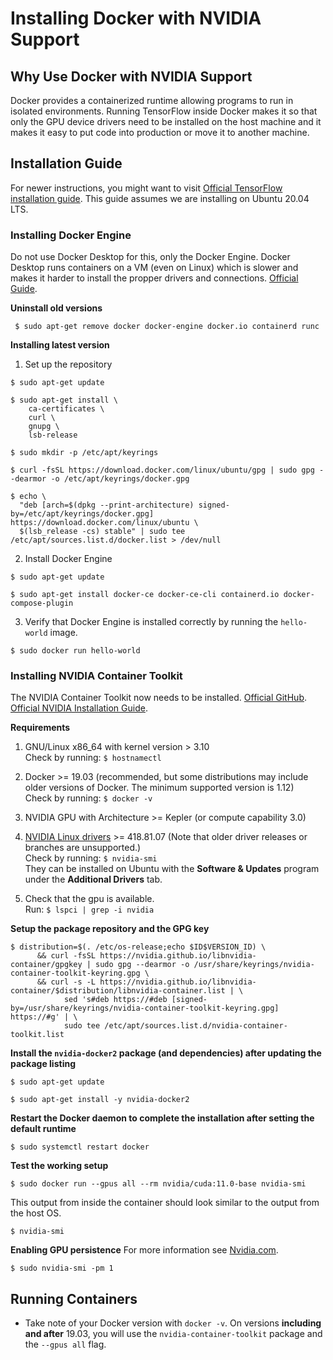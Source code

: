 # Installing Docker with NVIDIA Support

## Why Use Docker with NVIDIA Support
Docker provides a containerized runtime allowing programs to run in isolated environments.  Running TensorFlow inside Docker makes it so that only the GPU device drivers need to be installed on the host machine and it makes it easy to put code into production or move it to another machine.

## Installation Guide
For newer instructions, you might want to visit [Official TensorFlow installation guide](www.tensorflow.org/install/docker).  This guide assumes we are installing on Ubuntu 20.04 LTS.

### Installing Docker Engine
Do not use Docker Desktop for this, only the Docker Engine.  Docker Desktop runs containers on a VM (even on Linux) which is slower and makes it harder to install the propper drivers and connections.
[Official Guide](https://docs.docker.com/engine/install/ubuntu/).

**Uninstall old versions**
```
 $ sudo apt-get remove docker docker-engine docker.io containerd runc
```

**Installing latest version**
1. Set up the repository
```
$ sudo apt-get update

$ sudo apt-get install \
    ca-certificates \
    curl \
    gnupg \
    lsb-release

$ sudo mkdir -p /etc/apt/keyrings

$ curl -fsSL https://download.docker.com/linux/ubuntu/gpg | sudo gpg --dearmor -o /etc/apt/keyrings/docker.gpg

$ echo \
  "deb [arch=$(dpkg --print-architecture) signed-by=/etc/apt/keyrings/docker.gpg] https://download.docker.com/linux/ubuntu \
  $(lsb_release -cs) stable" | sudo tee /etc/apt/sources.list.d/docker.list > /dev/null
```

2. Install Docker Engine
```
$ sudo apt-get update

$ sudo apt-get install docker-ce docker-ce-cli containerd.io docker-compose-plugin
```

3. Verify that Docker Engine is installed correctly by running the `hello-world` image.
```
$ sudo docker run hello-world
```

### Installing NVIDIA Container Toolkit
The NVIDIA Container Toolkit now needs to be installed. [Official GitHub](https://github.com/NVIDIA/nvidia-docker). [Official NVIDIA Installation Guide](https://docs.nvidia.com/datacenter/cloud-native/container-toolkit/install-guide.html#docker).

**Requirements**
1.  GNU/Linux x86_64 with kernel version > 3.10  
Check by running:  `$ hostnamectl`
    
2.  Docker >= 19.03 (recommended, but some distributions may include older versions of Docker. The minimum supported version is 1.12)  
Check by running:  `$ docker -v`
    
3.  NVIDIA GPU with Architecture >= Kepler (or compute capability 3.0)
    
4.  [NVIDIA Linux drivers](http://www.nvidia.com/object/unix.html)  >= 418.81.07 (Note that older driver releases or branches are unsupported.)  
Check by running:  `$ nvidia-smi`  
They can be installed on Ubuntu with the **Software & Updates** program under the **Additional Drivers** tab.

5. Check that the gpu is available.  
Run:  `$ lspci | grep -i nvidia`

**Setup the package repository and the GPG key**
```
$ distribution=$(. /etc/os-release;echo $ID$VERSION_ID) \
      && curl -fsSL https://nvidia.github.io/libnvidia-container/gpgkey | sudo gpg --dearmor -o /usr/share/keyrings/nvidia-container-toolkit-keyring.gpg \
      && curl -s -L https://nvidia.github.io/libnvidia-container/$distribution/libnvidia-container.list | \
            sed 's#deb https://#deb [signed-by=/usr/share/keyrings/nvidia-container-toolkit-keyring.gpg] https://#g' | \
            sudo tee /etc/apt/sources.list.d/nvidia-container-toolkit.list
```

**Install the `nvidia-docker2` package (and dependencies) after updating the package listing**
```
$ sudo apt-get update

$ sudo apt-get install -y nvidia-docker2
```

**Restart the Docker daemon to complete the installation after setting the default runtime**
```
$ sudo systemctl restart docker
```

**Test the working setup**
```
$ sudo docker run --gpus all --rm nvidia/cuda:11.0-base nvidia-smi
```
This output from inside the container should look similar to the output from the host OS.
```
$ nvidia-smi
```

**Enabling GPU persistence**
For more information see [Nvidia.com](https://docs.nvidia.com/deploy/driver-persistence/index.html).
```
$ sudo nvidia-smi -pm 1
```


## Running Containers
-   Take note of your Docker version with  `docker -v`.  On versions  **including and after**  19.03, you will use the  `nvidia-container-toolkit`  package and the  `--gpus all`  flag.

